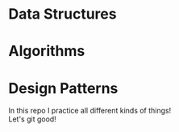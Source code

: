 # Data Structures
# Algorithms
# Design Patterns


In this repo I practice all different kinds of things!<br/>
Let's git good!